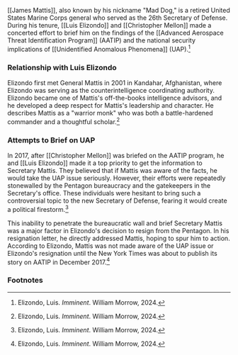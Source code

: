 [[James Mattis]], also known by his nickname "Mad Dog," is a retired United States Marine Corps general who served as the 26th Secretary of Defense. During his tenure, [[Luis Elizondo]] and [[Christopher Mellon]] made a concerted effort to brief him on the findings of the [[Advanced Aerospace Threat Identification Program]] (AATIP) and the national security implications of [[Unidentified Anomalous Phenomena]] (UAP).[^1]

### Relationship with Luis Elizondo

Elizondo first met General Mattis in 2001 in Kandahar, Afghanistan, where Elizondo was serving as the counterintelligence coordinating authority. Elizondo became one of Mattis's off-the-books intelligence advisors, and he developed a deep respect for Mattis's leadership and character. He describes Mattis as a "warrior monk" who was both a battle-hardened commander and a thoughtful scholar.[^1]

### Attempts to Brief on UAP

In 2017, after [[Christopher Mellon]] was briefed on the AATIP program, he and [[Luis Elizondo]] made it a top priority to get the information to Secretary Mattis. They believed that if Mattis was aware of the facts, he would take the UAP issue seriously. However, their efforts were repeatedly stonewalled by the Pentagon bureaucracy and the gatekeepers in the Secretary's office. These individuals were hesitant to bring such a controversial topic to the new Secretary of Defense, fearing it would create a political firestorm.[^1]

This inability to penetrate the bureaucratic wall and brief Secretary Mattis was a major factor in Elizondo's decision to resign from the Pentagon. In his resignation letter, he directly addressed Mattis, hoping to spur him to action. According to Elizondo, Mattis was not made aware of the UAP issue or Elizondo's resignation until the New York Times was about to publish its story on AATIP in December 2017.[^1]

### Footnotes
[^1]: Elizondo, Luis. *Imminent*. William Morrow, 2024.
